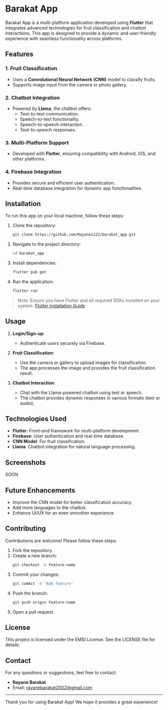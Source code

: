 # Barakat App

Barakat App is a multi-platform application developed using **Flutter** that integrates advanced technologies for fruit classification and chatbot interactions. This app is designed to provide a dynamic and user-friendly experience with seamless functionality across platforms.

## Features

### 1. **Fruit Classification**
- Uses a **Convolutional Neural Network (CNN)** model to classify fruits.
- Supports image input from the camera or photo gallery.

### 2. **Chatbot Integration**
- Powered by **Llama**, the chatbot offers:
  - Text-to-text communication.
  - Speech-to-text functionality.
  - Speech-to-speech interaction.
  - Text-to-speech responses.

### 3. **Multi-Platform Support**
- Developed with **Flutter**, ensuring compatibility with Android, iOS, and other platforms.

### 4. **Firebase Integration**
- Provides secure and efficient user authentication.
- Real-time database integration for dynamic app functionalities.

## Installation

To run this app on your local machine, follow these steps:

1. Clone the repository:
   ```bash
   git clone https://github.com/Rayane1222/barakat_app.git
   ```

2. Navigate to the project directory:
   ```bash
   cd barakat_app
   ```

3. Install dependencies:
   ```bash
   flutter pub get
   ```

4. Run the application:
   ```bash
   flutter run
   ```

> Note: Ensure you have Flutter and all required SDKs installed on your system. [Flutter Installation Guide](https://flutter.dev/docs/get-started/install)

## Usage

1. **Login/Sign-up**:
   - Authenticate users securely via Firebase.

2. **Fruit Classification**:
   - Use the camera or gallery to upload images for classification.
   - The app processes the image and provides the fruit classification result.

3. **Chatbot Interaction**:
   - Chat with the Llama-powered chatbot using text or speech.
   - The chatbot provides dynamic responses in various formats (text or audio).

## Technologies Used

- **Flutter**: Front-end framework for multi-platform development.
- **Firebase**: User authentication and real-time database.
- **CNN Model**: For fruit classification.
- **Llama**: Chatbot integration for natural language processing.

## Screenshots

*SOON*

## Future Enhancements

- Improve the CNN model for better classification accuracy.
- Add more languages to the chatbot.
- Enhance UI/UX for an even smoother experience.

## Contributing

Contributions are welcome! Please follow these steps:

1. Fork the repository.
2. Create a new branch:
   ```bash
   git checkout -b feature-name
   ```
3. Commit your changes:
   ```bash
   git commit -m "Add feature"
   ```
4. Push the branch:
   ```bash
   git push origin feature-name
   ```
5. Open a pull request.

## License

This project is licensed under the EMSI License. See the LICENSE file for details.

## Contact

For any questions or suggestions, feel free to contact:
- **Rayane Barakat**
- Email: rayanebarakat2002@gmail.com

---

Thank you for using Barakat App! We hope it provides a great experience!
